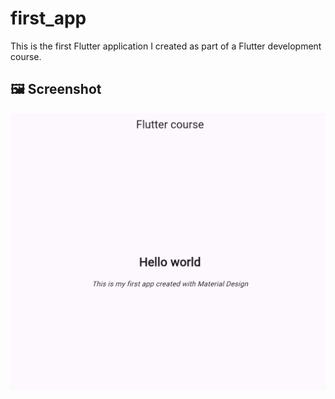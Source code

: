 # first_app

This is the first Flutter application I created as part of a Flutter development course.
## 🖼️ Screenshot

![First App Screenshot](screenshots/screenshot1.png)
